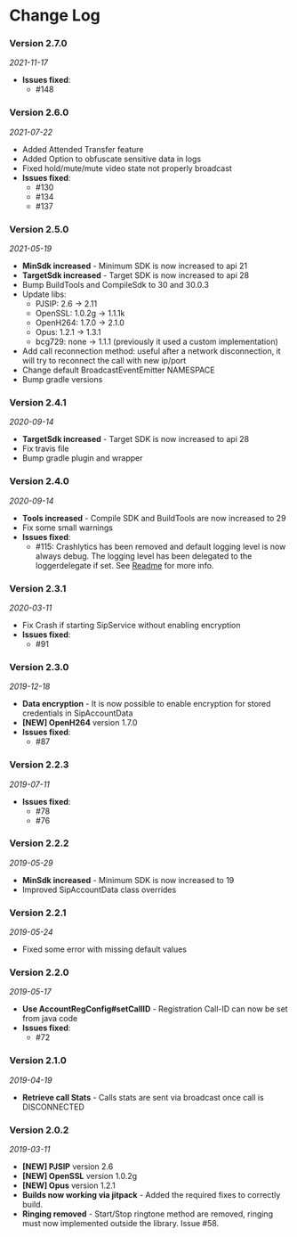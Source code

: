Change Log
==========

### Version 2.7.0

_2021-11-17_

* **Issues fixed**:
   * #148

### Version 2.6.0

_2021-07-22_

* Added Attended Transfer feature
* Added Option to obfuscate sensitive data in logs
* Fixed hold/mute/mute video state not properly broadcast
* **Issues fixed**:
   * #130
   * #134
   * #137

### Version 2.5.0

_2021-05-19_

* **MinSdk increased** - Minimum SDK is now increased to api 21
* **TargetSdk increased** - Target SDK is now increased to api 28
* Bump BuildTools and CompileSdk to 30 and 30.0.3
* Update libs:
   * PJSIP: 2.6 -> 2.11
   * OpenSSL: 1.0.2g -> 1.1.1k
   * OpenH264: 1.7.0 -> 2.1.0
   * Opus: 1.2.1 -> 1.3.1
   * bcg729: none -> 1.1.1 (previously it used a custom implementation)
* Add call reconnection method: useful after a network disconnection, it will try to reconnect the call with new ip/port
* Change default BroadcastEventEmitter NAMESPACE
* Bump gradle versions

### Version 2.4.1

_2020-09-14_

* **TargetSdk increased** - Target SDK is now increased to api 28
* Fix travis file
* Bump gradle plugin and wrapper

### Version 2.4.0

_2020-09-14_

* **Tools increased** - Compile SDK and BuildTools are now increased to 29
* Fix some small warnings
* **Issues fixed**:
   * #115: Crashlytics has been removed and default logging level is now always debug. The logging level has been delegated to the loggerdelegate if set. See [Readme](README.md) for more info.

### Version 2.3.1

_2020-03-11_

* Fix Crash if starting SipService without enabling encryption
* **Issues fixed**:
   * #91

### Version 2.3.0

_2019-12-18_

* **Data encryption** - It is now possible to enable encryption for stored credentials in SipAccountData
* **\[NEW\] OpenH264** version 1.7.0
* **Issues fixed**:
   * #87

### Version 2.2.3

_2019-07-11_

* **Issues fixed**:
   * #78
   * #76

### Version 2.2.2

_2019-05-29_

* **MinSdk increased** - Minimum SDK is now increased to 19
* Improved SipAccountData class overrides

### Version 2.2.1

_2019-05-24_

* Fixed some error with missing default values

### Version 2.2.0

_2019-05-17_

* **Use AccountRegConfig#setCallID** - Registration Call-ID can now be set from java code
* **Issues fixed**:
   * #72

### Version 2.1.0

_2019-04-19_

* **Retrieve call Stats** - Calls stats are sent via broadcast once call is DISCONNECTED

### Version 2.0.2

_2019-03-11_

* **\[NEW\] PJSIP** version 2.6
* **\[NEW\] OpenSSL** version 1.0.2g
* **\[NEW\] Opus** version 1.2.1
* **Builds now working via jitpack** - Added the required fixes to correctly build.
* **Ringing removed** - Start/Stop ringtone method are removed, ringing must now implemented outside the library. Issue #58.

